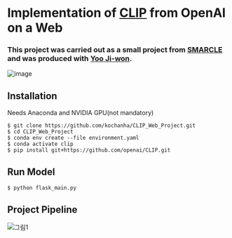 # Implementation of [CLIP](https://github.com/openai/CLIP) from OpenAI on a Web
### This project was carried out as a small project from [SMARCLE](https://www.smarcle.dev/) and was produced with [Yoo Ji-won](https://github.com/Jiyajiwon).
![image](https://user-images.githubusercontent.com/44921488/128636325-6f14ca58-bfa3-4f35-94dd-8ff6eca6c11b.png)

## Installation
Needs Anaconda and NVIDIA GPU(not mandatory)
```
$ git clone https://github.com/kochanha/CLIP_Web_Project.git
$ cd CLIP_Web_Project
$ conda env create --file environment.yaml
$ conda activate clip
$ pip install git+https://github.com/openai/CLIP.git
```
## Run Model
```
$ python flask_main.py
```
## Project Pipeline
![그림1](https://user-images.githubusercontent.com/44921488/128636403-fea6929d-577b-4d56-a88c-0027539b2192.png)
